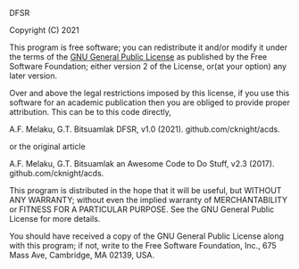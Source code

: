 DFSR 

Copyright (C) 2021 

This program is free software; you can redistribute it and/or modify
it under the terms of the [GNU General Public License](http://www.gnu.org/licenses/gpl-3.0.html) 
as published by the Free Software Foundation; either version 2 of the
License, or(at your option) any later version.

Over and above the legal restrictions imposed by this license, if you
use this software for an academic publication then you are obliged to
provide proper attribution. This can be to this code directly,

A.F. Melaku, G.T. Bitsuamlak DFSR, v1.0 (2021). github.com/cknight/acds.

or the original article

A.F. Melaku, G.T. Bitsuamlak an Awesome Code to Do Stuff, v2.3 (2017). github.com/cknight/acds.

This program is distributed in the hope that it will be useful,
but WITHOUT ANY WARRANTY; without even the implied warranty of
MERCHANTABILITY or FITNESS FOR A PARTICULAR PURPOSE.  See the
GNU General Public License for more details.

You should have received a copy of the GNU General Public License
along with this program; if not, write to the Free Software
Foundation, Inc., 675 Mass Ave, Cambridge, MA 02139, USA.
